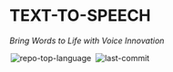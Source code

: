 <h1>TEXT-TO-SPEECH</h1>
<p><em>Bring Words to Life with Voice Innovation</em></p>
<img alt="repo-top-language" src="https://img.shields.io/github/languages/top/Mohamed2247/Text-To-Speech?style=flat&color=0080ff" class="inline-block mx-1" style="margin: 0px 2px;">
<img alt="last-commit" src="https://img.shields.io/github/last-commit/Mohamed2247/Text-To-Speech?style=flat&logo=git&logoColor=white&color=0080ff" class="inline-block mx-1" style="margin: 0px 2px;">
